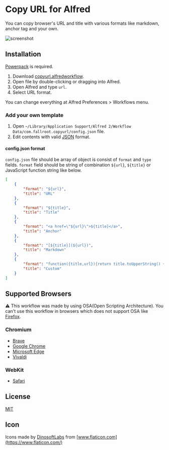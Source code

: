 # Copy URL for Alfred

You can copy browser's URL and title with various formats like markdown, anchor tag and your own.

![screenshot](https://github.com/fallroot/copy-url-for-alfred/raw/master/misc/screenshot.png)

## Installation

[Powerpack](https://www.alfredapp.com/powerpack/) is required.

1. Download [copyurl.alfredworkflow](https://github.com/fallroot/copy-url-for-alfred/raw/master/build/copyurl.alfredworkflow).
2. Open file by double-clicking or dragging into Alfred.
3. Open Alfred and type `url`.
4. Select URL format.

You can change everything at Alfred Preferences > Workflows menu.

### Add your own template

1. Open `~/Library/Application Support/Alfred 2/Workflow Data/com.fallroot.copyurl/config.json` file.
2. Edit contents with valid [JSON](http://www.json.org/) format.

#### config.json format

`config.json` file should be array of object is consist of `format` and `type` fields.
`format` field should be string of combination `${url}`, `${title}` or JavaScript function string like below.

```json
[
    {
        "format": "${url}",
        "title": "URL"
    },
    {
        "format": "${title}",
        "title": "Title"
    },
    {
        "format": "<a href=\"${url}\">${title}</a>",
        "title": "Anchor"
    },
    {
        "format": "[${title}](${url})",
        "title": "Markdown"
    },
    {
        "format": "function({title,url}){return title.toUpperString() + '\\n' + url}",
        "title": "Custom"
    }
]
```

## Supported Browsers

⚠️ This workflow was made by using OSA(Open Scripting Architecture). You can't use this workflow in browsers which does not support OSA like [Firefox](https://www.mozilla.org/firefox/).

### Chromium

* [Brave](https://brave.com/)
* [Google Chrome](https://www.google.com/chrome/)
* [Microsoft Edge](https://www.microsoftedgeinsider.com/)
* [Vivaldi](https://vivaldi.com/)

### WebKit

* [Safari](https://www.apple.com/safari/)

## License

[MIT](https://github.com/fallroot/copy-url-for-alfred/blob/master/LICENSE)

## Icon

Icons made by [DinosoftLabs](https://www.flaticon.com/authors/dinosoftlabs) from [www.flaticon.com](https://www.flaticon.com/)

